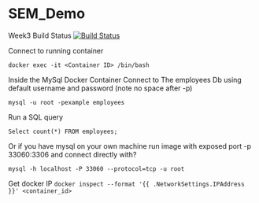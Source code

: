 # SEM_Demo
Week3 Build Status [![Build Status](https://travis-ci.com/Kevin-Sim/SEM_Demo.svg?branch=week3)](https://travis-ci.com/Kevin-Sim/SEM_Demo)


Connect to running container 

``docker exec -it <Container ID> /bin/bash``

Inside the MySql Docker Container Connect to The employees Db using default username and password (note no space after -p) 

``mysql -u root -pexample employees``

Run a SQL query 

``Select count(*) FROM employees;`` 

Or if you have mysql on your own machine run image with exposed port -p 33060:3306 and connect directly with?

``mysql -h localhost -P 33060 --protocol=tcp -u root``

Get docker IP
``docker inspect --format '{{ .NetworkSettings.IPAddress }}' <container_id>``


